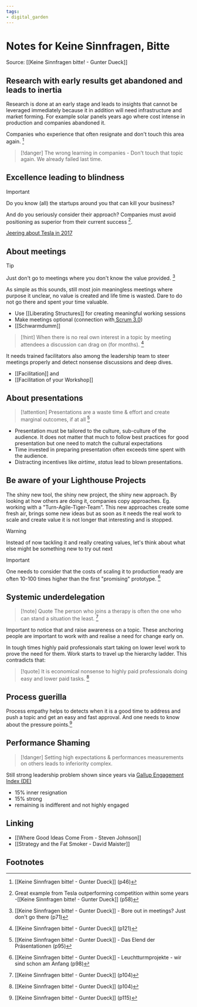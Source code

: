 ```yaml
---
tags: 
- digital_garden
---
```

# Notes for Keine Sinnfragen, Bitte
Source: [[Keine Sinnfragen bitte! - Gunter Dueck]]

## Research with early results get abandoned and leads to inertia
Research is done at an early stage and leads to insights that cannot be leveraged immediately because it in addition will need infrastructure and market forming. For example solar panels years ago where cost intense in production and companies abandoned it.

Companies who experience that often resignate and don't touch this area again. [^1]

> [!danger]
> The wrong learning in companies - Don't touch that topic again. We already failed last time. 

## Excellence leading to blindness
> [!important]
> Do you know (all) the startups around you that can kill your business?

And do you seriously consider their approach? Companies must avoid positioning as superior from their current success [^2]. 

[Jeering about Tesla in 2017](https://www.youtube.com/watch?v=wSklSKRkIpk)

## About meetings
> [!tip]
> Just don't go to meetings where you don't know the value provided. [^3]

As simple as this sounds, still most join meaningless meetings where purpose it unclear, no value is created and life time is wasted. Dare to do not go there and spent your time valuable.

+ Use [[Liberating Structures]] for creating meaningful working sessions
+ Make meetings optional (connection with[ Scrum 3.0](https://ontheagilepath.net/articles/Scrum%2030%20and%20Organization%2040%20%20impressions%20from%20a%20great%20evening%20with%20Boris%20Gloger%20at%20ImmobilienScout24.pdf))
+ [[Schwarmdumm]]

> [!hint]
> When there is no real own interest in a topic by meeting attendees a discussion can drag on (for months). [^9]
> 

It needs trained facilitators also among the leadership team to steer meetings properly and detect nonsense discussions and deep dives.
+ [[Facilitation]] and
+ [[Facilitation of your Workshop]]

## About presentations
> [!attention]
> Presentations are a waste time & effort and create marginal outcomes, if at all  [^4]

+ Presentation must be tailored to the culture, sub-culture of the audience. It does not matter that much to follow best practices for good presentation but one need to match the cultural expectations
+ Time invested in preparing presentation often exceeds time spent with the audience. 
+ Distracting  incentives like *airtime*, *status* lead to blown presentations.

## Be aware of your Lighthouse Projects
The shiny new tool, the shiny new project, the shiny new approach. By looking at how others are doing it, companies copy approaches. 
Eg. working with a "Turn-Agile-Tiger-Team". This new approaches create some fresh air, brings some new ideas but as soon as it needs the real work to  scale and create value it is not longer that interesting and is stopped.

> [!warning]
> Instead of now tackling it and really creating values, let's think about what else might be something new to try out next 

> [!important]
> One needs to consider that the costs of scaling it to production ready are often 10-100 times higher than the first "promising" prototype. [^5]

## Systemic underdelegation
> [!note] Quote
> The person who joins a therapy is often the one who can stand a situation the least. [^6]

Important to notice that and raise awareness on a topic. These anchoring people are important to work with and realise a need for change early on. 

In tough times highly paid professionals start taking on lower level work to prove the need for them. Work starts to travel up the hierarchy ladder. This contradicts that:

> [!quote]
> It is economical nonsense to highly paid professionals doing easy and lower paid tasks.  [^7]

## Process guerilla
Process empathy helps to detects when it is a good time to address and push a topic and get an easy and fast approval. And one needs to know about the pressure points.[^8]

## Performance Shaming
> [!danger]
> Setting high expectations & performances measurements on others leads to inferiority complex.

Still strong leadership problem shown since years via [Gallup Engagement Index (DE)](https://www.personalwirtschaft.de/news/personalentwicklung/wie-steht-es-um-die-mitarbeiterbindung-in-der-pandemie-96969/)
+ 15% inner resignation
+ 15% strong
+ remaining is indifferent and not highly engaged


## Linking
+ [[Where Good Ideas Come From - Steven Johnson]]
+ [[Strategy and the Fat Smoker - David Maister]]

## Footnotes
[^1]: [[Keine Sinnfragen bitte! - Gunter Dueck]] (p46)
[^2]: Great example from Tesla outperforming competition within some years -[[Keine Sinnfragen bitte! - Gunter Dueck]]  (p58)
[^3]: [[Keine Sinnfragen bitte! - Gunter Dueck]] - Bore out in meetings? Just don't go there (p71)
[^4]:  [[Keine Sinnfragen bitte! - Gunter Dueck]] - Das Elend der Präsentationen (p95)
[^5]: [[Keine Sinnfragen bitte! - Gunter Dueck]] - Leuchtturmprojekte - wir sind schon am Anfang (p98)
[^6]: [[Keine Sinnfragen bitte! - Gunter Dueck]] (p104)
[^7]: [[Keine Sinnfragen bitte! - Gunter Dueck]] (p104)
[^8]: [[Keine Sinnfragen bitte! - Gunter Dueck]] (p115)
[^9]: [[Keine Sinnfragen bitte! - Gunter Dueck]] (p121)